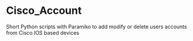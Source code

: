 # Cisco_Account
Short Python scripts with Paramiko to add modify or delete users accounts from Cisco IOS based devices
